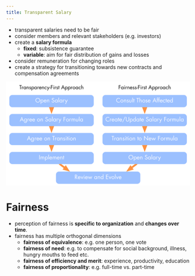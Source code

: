 ```yaml
---
title: Transparent Salary
---
```



* transparent salaries need to be fair
* consider members and relevant stakeholders (e.g. investors)
* create a **salary formula**
    * **fixed**: subsistence guarantee
    * **variable**: aim for fair distribution of gains and losses
* consider remuneration for changing roles
* create a strategy for transitioning towards new contracts and compensation agreements

![Two Different Ways of Opening Salaries](img/people-and-roles/opening-salaries.png)


# Fairness

* perception of fairness is **specific to organization**
 and **changes over time**.
* fairness has multiple orthogonal dimensions
    * **fairness of equivalence**: e.g. one person, one vote
    * **fairness of need**: e.g. to compensate for social background, illness, hungry mouths to feed etc.
    * **fairness of efficiency and merit**: experience, productivity, education
    * **fairness of proportionality**: e.g. full-time vs. part-time


